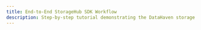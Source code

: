 ```yaml
---
title: End-to-End StorageHub SDK Workflow
description: Step-by-step tutorial demonstrating the DataHaven storage workflow from uploading a file to retrieving it from the network using StorageHub SDK.
---
```

